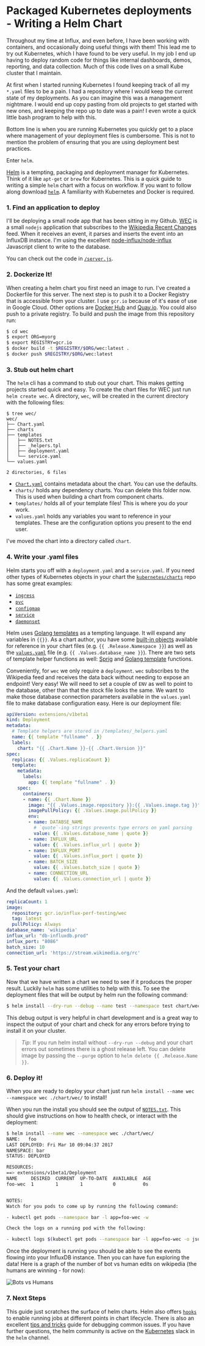 # Packaged Kubernetes deployments - Writing a Helm Chart

Throughout my time at Influx, and even before, I have been working with containers, and occasionally doing useful things with them! This lead me to try out Kubernetes, which I have found to be very useful. In my job I end up having to deploy random code for things like internal dashboards, demos, reporting, and data collection. Much of this code lives on a small Kube cluster that I maintain. 

At first when I started running Kubernetes I found keeping track of all my `*.yaml` files to be a pain. I had a repository where I would keep the current state of my deployments. As you can imagine this was a management nightmare. I would end up copy pasting from old projects to get started with new ones, and keeping the repo up to date was a pain! I even wrote a quick little bash program to help with this. 

Bottom line is when you are running Kubernetes you quickly get to a place where management of your deployment files is cumbersome. This is not to mention the problem of ensuring that you are using deployment best practices. 

Enter `helm`. 

[Helm](https://github.com/kubernetes/helm) is a tempting, packaging and deployment manager for Kubernetes. Think of it like `apt-get` or `brew` for Kubernetes. This is a quick guide to writing a simple `helm` chart with a focus on workflow. If you want to follow along download [`helm`](https://github.com/kubernetes/helm/blob/master/docs/install.md). A familiarity with Kubernetes and Docker is required.

### 1. Find an application to deploy

I'll be deploying a small node app that has been sitting in my Github. [WEC](https://github.com/jackzampolin/wec/) is a small `nodejs` application that subscribes to the [Wikipedia Recent Changes](https://www.mediawiki.org/wiki/Manual:RCFeed) feed. When it receives an event, it parses and inserts the event into an InfluxDB instance. I'm using the excellent [node-influx/node-influx](https://github.com/node-influx/node-influx) Javascript client to write to the database.

You can check out the code in [`/server.js`](https://github.com/jackzampolin/wec/blob/server.js).

### 2. Dockerize It!

When creating a helm chart you first need an image to run. I've created a Dockerfile for this server. The next step is to push it to a Docker Registry that is accessible from your cluster. I use `gcr.io` because of it's ease of use in Google Cloud. Other options are [Docker Hub](https://hub.docker.com/) and [Quay.io](https://quay.io/). You could also push to a private registry. To build and push the image from this repository run:

```sh
$ cd wec
$ export ORG=myorg
$ export REGISTRY=gcr.io
$ docker build -t $REGISTRY/$ORG/wec:latest .
$ docker push $REGISTRY/$ORG/wec:latest
```

### 3. Stub out helm chart

The `helm` cli has a command to stub out your chart. This makes getting projects started quick and easy. To create the chart files for WEC just run `helm create wec`. A directory, `wec`, will be created in the current directory with the following files:

```
$ tree wec/
wec/
├── Chart.yaml
├── charts
├── templates
│   ├── NOTES.txt
│   ├── _helpers.tpl
│   ├── deployment.yaml
│   └── service.yaml
└── values.yaml

2 directories, 6 files
```
* [`Chart.yaml`](https://github.com/kubernetes/helm/blob/master/docs/charts.md#the-chartyaml-file) contains metadata about the chart. You can use the defaults. 
* `charts/` holds any dependency charts. You can delete this folder now. This is used when building a chart from component charts.
* `templates/` holds all of your template files! This is where you do your work.
* `values.yaml` holds any variables you want to reference in your templates. These are the configuration options you present to the end user.

I've moved the chart into a directory called `chart`.

### 4. Write your .yaml files

Helm starts you off with a `deployment.yaml` and a `service.yaml`. If you need other types of Kubernetes objects in your chart the [`kubernetes/charts`](https://github.com/kubernetes/charts/) repo has some great examples:

* [`ingress`](https://github.com/kubernetes/charts/blob/master/stable/chronograf/templates/ingress.yaml)
* [`pvc`](https://github.com/kubernetes/charts/blob/master/stable/influxdb/templates/pvc.yaml)
* [`configmap`](https://github.com/kubernetes/charts/blob/master/stable/influxdb/templates/config.yaml)
* [`service`](https://github.com/kubernetes/charts/blob/master/stable/nginx-ingress/templates/controller-service.yaml)
* [`daemonset`](https://github.com/kubernetes/charts/blob/master/stable/nginx-ingress/templates/controller-daemonset.yaml)

Helm uses [Golang templates](https://golang.org/pkg/text/template/) as a tempting language. It will expand any variables in `{{}}`. As a chart author, you have some [built-in objects](https://github.com/kubernetes/helm/blob/master/docs/chart_template_guide/builtin_objects.md) available for reference in your chart files (e.g. `{{ .Release.Namespace }}`) as well as the [`values.yaml`](https://github.com/kubernetes/helm/blob/master/docs/chart_template_guide/values_files.md) file (e.g. `{{ .Values.database_name }}`). There are two sets of template helper functions as well: [Sprig](https://github.com/Masterminds/sprig#functions) and [Golang template](https://golang.org/pkg/text/template/) functions.

Conveniently, for `wec` we only require a `deployment`. `wec` subscribes to the Wikipedia feed and receives the data back without needing to expose an endpoint! Very easy! We will need to set a couple of `ENV` as well to point to the database, other than that the stock file looks the same. We want to make those database connection parameters available in the `values.yaml` file to make database configuration easy. Here is our deployment file:

```yaml
apiVersion: extensions/v1beta1
kind: Deployment
metadata:
  # Template helpers are stored in /templates/_helpers.yaml
  name: {{ template "fullname" . }}
  labels:
    chart: "{{ .Chart.Name }}-{{ .Chart.Version }}"
spec:
  replicas: {{ .Values.replicaCount }}
  template:
    metadata:
      labels:
        app: {{ template "fullname" . }}
    spec:
      containers:
      - name: {{ .Chart.Name }}
        image: "{{ .Values.image.repository }}:{{ .Values.image.tag }}"
        imagePullPolicy: {{ .Values.image.pullPolicy }}
        env: 
        - name: DATABSE_NAME
          # `quote`-ing strings prevents type errors on yaml parsing
          value: {{ .Values.database_name | quote }}
        - name: INFLUX_URL
          value: {{ .Values.influx_url | quote }}
        - name: INFLUX_PORT
          value: {{ .Values.influx_port | quote }}
        - name: BATCH_SIZE
          value: {{ .Values.batch_size | quote }}
        - name: CONNECTION_URL
          value: {{ .Values.connection_url | quote }}
```

And the default `values.yaml`:
  
```yaml
replicaCount: 1
image:
  repository: gcr.io/influx-perf-testing/wec
  tag: latest
  pullPolicy: Always
database_name: 'wikipedia'
influx_url: "db-influxdb.prod"
influx_port: "8086"
batch_size: 10
connection_url: 'https://stream.wikimedia.org/rc'
```

### 5. Test your chart

Now that we have written a chart we need to see if it produces the proper result. Luckily `helm` has some utilities to help with this. To see the deployment files that will be output by helm run the following command:

```bash
$ helm install --dry-run --debug --name test --namespace test chart/wec/
```

This debug output is very helpful in chart development and is a great way to inspect the output of your chart and check for any errors before trying to install it on your cluster.

> _Tip_: If you run helm install without `--dry-run --debug` and your chart errors out sometimes there is a ghost release left. You can delete image by passing the `--purge` option to `helm delete {{ .Release.Name }}`.

### 6. Deploy it!

When you are ready to deploy your chart just run `helm install --name wec --namespace wec ./chart/wec/` to install!

When you run the install you should see the output of [`NOTES.txt`](https://github.com/kubernetes/helm/blob/master/docs/chart_template_guide/notes_files.md). This should give instructions on how to health check, or interact with the deployment:
  
```bash
$ helm install --name wec --namespace wec ./chart/wec/
NAME:   foo
LAST DEPLOYED: Fri Mar 10 09:04:37 2017
NAMESPACE: bar
STATUS: DEPLOYED

RESOURCES:
==> extensions/v1beta1/Deployment
NAME     DESIRED  CURRENT  UP-TO-DATE  AVAILABLE  AGE
foo-wec  1        1        1           0          0s


NOTES:
Watch for you pods to come up by running the following command:

- kubectl get pods --namespace bar -l app=foo-wec -w

Check the logs on a running pod with the following:

- kubectl logs $(kubectl get pods --namespace bar -l app=foo-wec -o jsonpath='{ .items[0].metadata.name }')
```

Once the deployment is running you should be able to see the events flowing into your InfluxDB instance. Then you can have fun exploring the data! Here is a graph of the number of bot vs human edits on wikipedia (the humans are winning - for now):
  
![Bots vs Humans](./wikipedia.png)

### 7. Next Steps

This guide just scratches the surface of helm charts. Helm also offers [`hooks`](https://github.com/kubernetes/helm/blob/master/docs/charts_hooks.md) to enable running jobs at different points in chart lifecycle. There is also an excellent [tips and tricks](https://github.com/kubernetes/helm/blob/master/docs/charts_tips_and_tricks.md) guide for debugging common issues. If you have further questions, the helm community is active on the [Kubernetes](http://slack.k8s.io/) slack in the `helm` channel. 